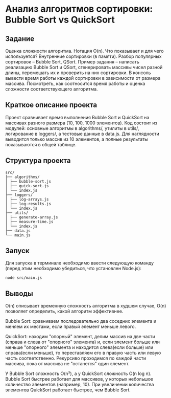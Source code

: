 # Анализ алгоритмов сортировки: Bubble Sort vs QuickSort

## Задание

Оценка сложности алгоритма. Нотация O(n). Что показывает и для чего используется? Внутренние сортировки (в памяти). Разбор популярных сортировок – Bubble Sort, QSort.
Пример задания – написать реализацию Bubble Sort и QSort, сгенерировать массивы чисел разной длины, перемешать их и проверить на них сортировки. В консоль вывести время работы каждой сортировки в зависимости от размера массива. Посмотреть, как соотносится время работы и оценка сложности соответствующего алгоритма.

## Краткое описание проекта

Проект сравнивает время выполнения Bubble Sort и QuickSort на массивах разного размера (10, 100, 1000 элементов). Код состоит из модулей: основные алгоритмы в algorithms/, утилиты в utils/, логирование в loggers/, а тестовые данные в data.js. Для наглядности выводится только массив из 10 элементов, а полные результаты показываются в общей таблице.

## Структура проекта

```text
src/
├── algorithms/ 
│ ├── bubble-sort.js
│ ├── quick-sort.js
│ └── index.js
├── loggers/ 
│ ├── log-arrays.js
│ ├── log-results.js
│ └── index.js
├── utils/ 
│ ├── generate-array.js
│ ├── measure-time.js
│ └── index.js
├── data.js 
└── main.js 
```

## Запуск

Для запуска в терминале необходимо ввести следующую команду (перед этим необходимо убедиться, что установлен Node.js):

```
node src/main.js
```

## Выводы

O(n) описывает временную сложность алгоритма в худшем случае, O(n) позволяет определить, какой алгоритм эффективнее.

Bubble Sort: сравниваем последовательно два соседних элемента и меняем их местами, если правый элемент меньше левого.

QuickSort: находим "опорный" элемент, делим массив на две части (справа и слева от "опорного" элемента) и, если элемент больше или меньше "опорного" элемента и находится слева(если больше) или справа(если меньше), то переставляем его в правую часть или левую часть соответственно.
Рекурсиво проходимся по каждой части массива, пока от массива не "останется" один элемент.

У Bubble Sort сложность O(n²), а у QuickSort сложность O(n log n). Bubble Sort быстрее работает для массивов, у которых небольшое количество элементов (например, 10). При увеличении количества элементов QuickSort работает быстрее, чем Bubble Sort.
